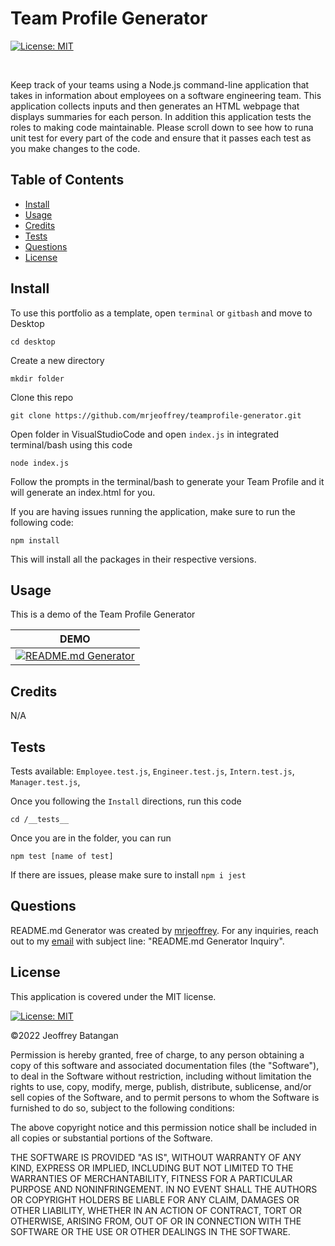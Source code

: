 # Team Profile Generator

[![License: MIT](https://img.shields.io/badge/License-MIT-yellow.svg)](https://opensource.org/licenses/MIT)
	
<br>

Keep track of your teams using a Node.js command-line application that takes in information about employees on a software engineering team. This application collects inputs and then generates an HTML webpage that displays summaries for each person. In addition this application tests the roles to making code maintainable. Please scroll down to see how to runa unit test for every part of the code and ensure that it passes each test as you make changes to the code.
<br>

## Table of Contents
- <a href="#install">Install</a>
- <a href="#usage">Usage</a>
- <a href="#credits">Credits</a>
- <a href="#test">Tests</a>
- <a href="#questions">Questions</a>
- <a href="#license">License</a>

## <span id="install">Install</span>

To use this portfolio as a template, open `terminal` or `gitbash` and move to Desktop
 
    cd desktop

Create a new directory

    mkdir folder

Clone this repo

    git clone https://github.com/mrjeoffrey/teamprofile-generator.git

Open folder in VisualStudioCode and open `index.js` in integrated terminal/bash using this code

	node index.js

Follow the prompts in the terminal/bash to generate your Team Profile and it will generate an index.html for you.

If you are having issues running the application, make sure to run the following code:

    npm install

This will install all the packages in their respective versions.

## <span id="usage">Usage</span>
    
This is a demo of the Team Profile Generator

| DEMO | 
| ------- | 
| [![README.md Generator](https://img.youtube.com/vi/NjF9sTgAeyU/0.jpg)](https://www.youtube.com/watch?v=NjF9sTgAeyU) |

## <span id="credits">Credits</span>
N/A


## <span id="test">Tests</span>

Tests available: `Employee.test.js`, `Engineer.test.js`, `Intern.test.js`, `Manager.test.js`,

Once you following the `Install` directions, run this code

    cd /__tests__

Once you are in the folder, you can run

    npm test [name of test]

If there are issues, please make sure to install `npm i jest`

## <span id="questions">Questions</span>

README.md Generator was created by [mrjeoffrey](https://github.com/mrjeoffrey). For any inquiries, reach out to my [email](mailto://b.jeoffrey@gmail.com) with subject line: "README.md Generator Inquiry".

## <span id="license">License</span>

This application is covered under the MIT license.

[![License: MIT](https://img.shields.io/badge/License-MIT-yellow.svg)](https://opensource.org/licenses/MIT)
	

©2022 Jeoffrey Batangan

Permission is hereby granted, free of charge, to any person obtaining a copy of this software and associated documentation files (the "Software"), to deal in the Software without restriction, including without limitation the rights to use, copy, modify, merge, publish, distribute, sublicense, and/or sell copies of the Software, and to permit persons to whom the Software is furnished to do so, subject to the following conditions:

The above copyright notice and this permission notice shall be included in all copies or substantial portions of the Software.

THE SOFTWARE IS PROVIDED "AS IS", WITHOUT WARRANTY OF ANY KIND, EXPRESS OR IMPLIED, INCLUDING BUT NOT LIMITED TO THE WARRANTIES OF MERCHANTABILITY, FITNESS FOR A PARTICULAR PURPOSE AND NONINFRINGEMENT. IN NO EVENT SHALL THE AUTHORS OR COPYRIGHT HOLDERS BE LIABLE FOR ANY CLAIM, DAMAGES OR OTHER LIABILITY, WHETHER IN AN ACTION OF CONTRACT, TORT OR OTHERWISE, ARISING FROM, OUT OF OR IN CONNECTION WITH THE SOFTWARE OR THE USE OR OTHER DEALINGS IN THE SOFTWARE.


